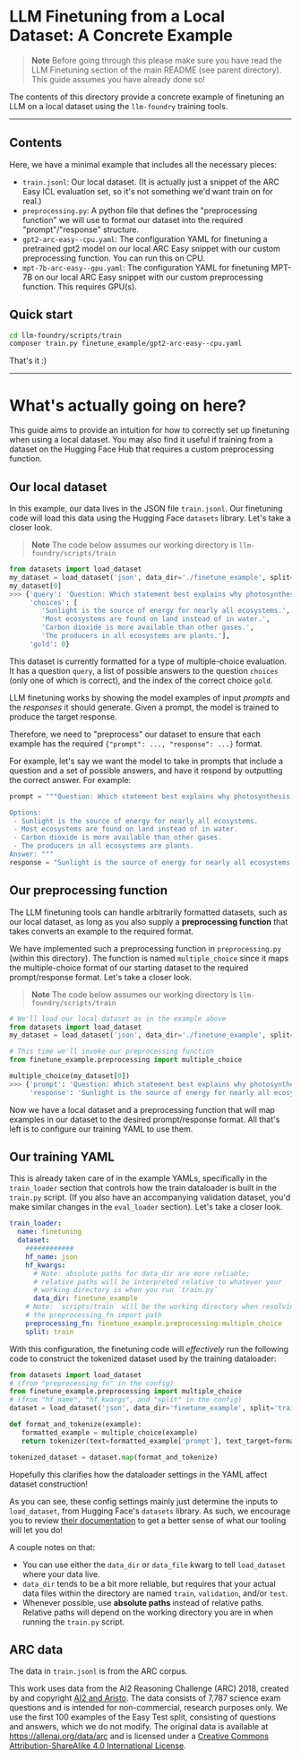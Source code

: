 # LLM Finetuning from a Local Dataset: A Concrete Example

> **Note**
> Before going through this please make sure you have read the LLM Finetuning section of the main README (see parent directory). This guide assumes you have already done so!

The contents of this directory provide a concrete example of finetuning an LLM on a local dataset using the `llm-foundry` training tools.


***

## Contents

Here, we have a minimal example that includes all the necessary pieces:
- `train.jsonl`: Our local dataset. (It is actually just a snippet of the ARC Easy ICL evaluation set, so it's not something we'd want train on for real.)
- `preprocessing.py`: A python file that defines the "preprocessing function" we will use to format our dataset into the required "prompt"/"response" structure.
- `gpt2-arc-easy--cpu.yaml`: The configuration YAML for finetuning a pretrained gpt2 model on our local ARC Easy snippet with our custom preprocessing function. You can run this on CPU.
- `mpt-7b-arc-easy--gpu.yaml`: The configuration YAML for finetuning MPT-7B on our local ARC Easy snippet with our custom preprocessing function. This requires GPU(s).

## Quick start

<!--pytest.mark.skip-->
```bash
cd llm-foundry/scripts/train
composer train.py finetune_example/gpt2-arc-easy--cpu.yaml
```
That's it :)

***

# What's actually going on here?

This guide aims to provide an intuition for how to correctly set up finetuning when using a local dataset. You may also find it useful if training from a dataset on the Hugging Face Hub that requires a custom preprocessing function.

## Our local dataset

In this example, our data lives in the JSON file `train.jsonl`. Our finetuning code will load this data using the Hugging Face `datasets` library. Let's take a closer look.

> **Note**
> The code below assumes our working directory is `llm-foundry/scripts/train`

<!--pytest.mark.skip-->
```python
from datasets import load_dataset
my_dataset = load_dataset('json', data_dir='./finetune_example', split='train')
my_dataset[0]
>>> {'query': 'Question: Which statement best explains why photosynthesis is the foundation of most food webs?\n',
     'choices': [
        'Sunlight is the source of energy for nearly all ecosystems.',
        'Most ecosystems are found on land instead of in water.',
        'Carbon dioxide is more available than other gases.',
        'The producers in all ecosystems are plants.'],
     'gold': 0}
```

This dataset is currently formatted for a type of multiple-choice evaluation. It has a question `query`, a list of possible answers to the question `choices` (only one of which is correct), and the index of the correct choice `gold`.

LLM finetuning works by showing the model examples of input *prompts* and the *responses* it should generate. Given a prompt, the model is trained to produce the target response.

Therefore, we need to "preprocess" our dataset to ensure that each example has the required `{"prompt": ..., "response": ...}` format.

For example, let's say we want the model to take in prompts that include a question and a set of possible answers, and have it respond by outputting the correct answer. For example:

<!--pytest.mark.skip-->
```python
prompt = """Question: Which statement best explains why photosynthesis is the foundation of most food webs?

Options:
 - Sunlight is the source of energy for nearly all ecosystems.
 - Most ecosystems are found on land instead of in water.
 - Carbon dioxide is more available than other gases.
 - The producers in all ecosystems are plants.
Answer: """
response = "Sunlight is the source of energy for nearly all ecosystems."
```

## Our preprocessing function
The LLM finetuning tools can handle arbitrarily formatted datasets, such as our local dataset, as long as you also supply a **preprocessing function** that takes converts an example to the required format.

We have implemented such a preprocessing function in `preprocessing.py` (within this directory). The function is named `multiple_choice` since it maps the multiple-choice format of our starting dataset to the required prompt/response format. Let's take a closer look.

> **Note**
> The code below assumes our working directory is `llm-foundry/scripts/train`

<!--pytest.mark.skip-->
```python
# We'll load our local dataset as in the example above
from datasets import load_dataset
my_dataset = load_dataset('json', data_dir='./finetune_example', split='train')

# This time we'll invoke our preprocessing function
from finetune_example.preprocessing import multiple_choice

multiple_choice(my_dataset[0])
>>> {'prompt': 'Question: Which statement best explains why photosynthesis is the foundation of most food webs?\n\nOptions:\n - Sunlight is the source of energy for nearly all ecosystems.\n - Most ecosystems are found on land instead of in water.\n - Carbon dioxide is more available than other gases.\n - The producers in all ecosystems are plants.\nAnswer: ',
     'response': 'Sunlight is the source of energy for nearly all ecosystems.'}
```

Now we have a local dataset and a preprocessing function that will map examples in our dataset to the desired prompt/response format. All that's left is to configure our training YAML to use them.

## Our training YAML

This is already taken care of in the example YAMLs, specifically in the `train_loader` section that controls how the  train dataloader is built in the `train.py` script. (If you also have an accompanying validation dataset, you'd make similar changes in the `eval_loader` section). Let's take a closer look.

<!--pytest.mark.skip-->
```yaml
train_loader:
  name: finetuning
  dataset:
    ############
    hf_name: json
    hf_kwargs:
      # Note: absolute paths for data_dir are more reliable;
      # relative paths will be interpreted relative to whatever your
      # working directory is when you run `train.py`
      data_dir: finetune_example
    # Note: `scripts/train` will be the working directory when resolving
    # the preprocessing_fn import path
    preprocessing_fn: finetune_example.preprocessing:multiple_choice
    split: train
```

With this configuration, the finetuning code will *effectively* run the following code to construct the tokenized dataset used by the training dataloader:
<!--pytest.mark.skip-->
```python
from datasets import load_dataset
# (from "preprocessing_fn" in the config)
from finetune_example.preprocessing import multiple_choice
# (from "hf_name", "hf_kwargs", and "split" in the config)
dataset = load_dataset('json', data_dir='finetune_example', split='train')

def format_and_tokenize(example):
   formatted_example = multiple_choice(example)
   return tokenizer(text=formatted_example['prompt'], text_target=formatted_example['response'])

tokenized_dataset = dataset.map(format_and_tokenize)
```

Hopefully this clarifies how the dataloader settings in the YAML affect dataset construction!

As you can see, these config settings mainly just determine the inputs to `load_dataset`, from Hugging Face's `datasets` library. As such, we encourage you to review [their documentation](https://huggingface.co/docs/datasets/loading) to get a better sense of what our tooling will let you do!

A couple notes on that:
- You can use either the `data_dir` or `data_file` kwarg to tell `load_dataset` where your data live.
- `data_dir` tends to be a bit more reliable, but requires that your actual data files within the directory are named `train`, `validation`, and/or `test`.
- Whenever possible, use **absolute paths** instead of relative paths. Relative paths will depend on the working directory you are in when running the `train.py` script.

## ARC data

The data in `train.jsonl` is from the ARC corpus.

This work uses data from the AI2 Reasoning Challenge (ARC) 2018, created by and copyright [AI2 and Aristo​](https://allenai.org/data/arc)​. The data consists of 7,787 science exam questions and is intended for non-commercial, research purposes only. We use the first 100 examples of the Easy Test split, consisting of questions and answers, which we do not modify. The original data is available at https://allenai.org/data/arc and is licensed under a [Creative Commons Attribution-ShareAlike 4.0 International License](https://creativecommons.org/licenses/by-sa/4.0/).
